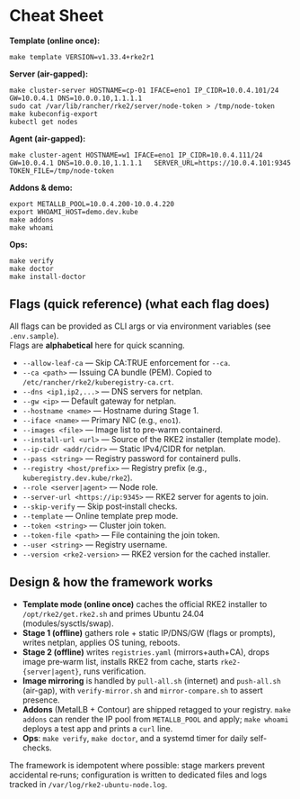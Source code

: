 
# Cheat Sheet

**Template (online once):**
```
make template VERSION=v1.33.4+rke2r1
```

**Server (air-gapped):**
```
make cluster-server HOSTNAME=cp-01 IFACE=eno1 IP_CIDR=10.0.4.101/24 GW=10.0.4.1 DNS=10.0.0.10,1.1.1.1
sudo cat /var/lib/rancher/rke2/server/node-token > /tmp/node-token
make kubeconfig-export
kubectl get nodes
```

**Agent (air-gapped):**
```
make cluster-agent HOSTNAME=w1 IFACE=eno1 IP_CIDR=10.0.4.111/24 GW=10.0.4.1 DNS=10.0.0.10,1.1.1.1   SERVER_URL=https://10.0.4.101:9345 TOKEN_FILE=/tmp/node-token
```

**Addons & demo:**
```
export METALLB_POOL=10.0.4.200-10.0.4.220
export WHOAMI_HOST=demo.dev.kube
make addons
make whoami
```

**Ops:**
```
make verify
make doctor
make install-doctor
```

## Flags (quick reference) (what each flag does)

All flags can be provided as CLI args or via environment variables (see `.env.sample`).  
Flags are **alphabetical** here for quick scanning.

- `--allow-leaf-ca` — Skip CA:TRUE enforcement for `--ca`.
- `--ca <path>` — Issuing CA bundle (PEM). Copied to `/etc/rancher/rke2/kuberegistry-ca.crt`.
- `--dns <ip1,ip2,...>` — DNS servers for netplan.
- `--gw <ip>` — Default gateway for netplan.
- `--hostname <name>` — Hostname during Stage 1.
- `--iface <name>` — Primary NIC (e.g., `eno1`).
- `--images <file>` — Image list to pre‑warm containerd.
- `--install-url <url>` — Source of the RKE2 installer (template mode).
- `--ip-cidr <addr/cidr>` — Static IPv4/CIDR for netplan.
- `--pass <string>` — Registry password for containerd pulls.
- `--registry <host/prefix>` — Registry prefix (e.g., `kuberegistry.dev.kube/rke2`).
- `--role <server|agent>` — Node role.
- `--server-url <https://ip:9345>` — RKE2 server for agents to join.
- `--skip-verify` — Skip post‑install checks.
- `--template` — Online template prep mode.
- `--token <string>` — Cluster join token.
- `--token-file <path>` — File containing the join token.
- `--user <string>` — Registry username.
- `--version <rke2-version>` — RKE2 version for the cached installer.

## Design & how the framework works

- **Template mode (online once)** caches the official RKE2 installer to `/opt/rke2/get.rke2.sh` and primes Ubuntu 24.04 (modules/sysctls/swap).
- **Stage 1 (offline)** gathers role + static IP/DNS/GW (flags or prompts), writes netplan, applies OS tuning, reboots.
- **Stage 2 (offline)** writes `registries.yaml` (mirrors+auth+CA), drops image pre‑warm list, installs RKE2 from cache, starts `rke2-{server|agent}`, runs verification.
- **Image mirroring** is handled by `pull-all.sh` (internet) and `push-all.sh` (air-gap), with `verify-mirror.sh` and `mirror-compare.sh` to assert presence.
- **Addons** (MetalLB + Contour) are shipped retagged to your registry. `make addons` can render the IP pool from `METALLB_POOL` and apply; `make whoami` deploys a test app and prints a `curl` line.
- **Ops**: `make verify`, `make doctor`, and a systemd timer for daily self-checks.

The framework is idempotent where possible: stage markers prevent accidental re‑runs; configuration is written to dedicated files and logs tracked in `/var/log/rke2-ubuntu-node.log`.

